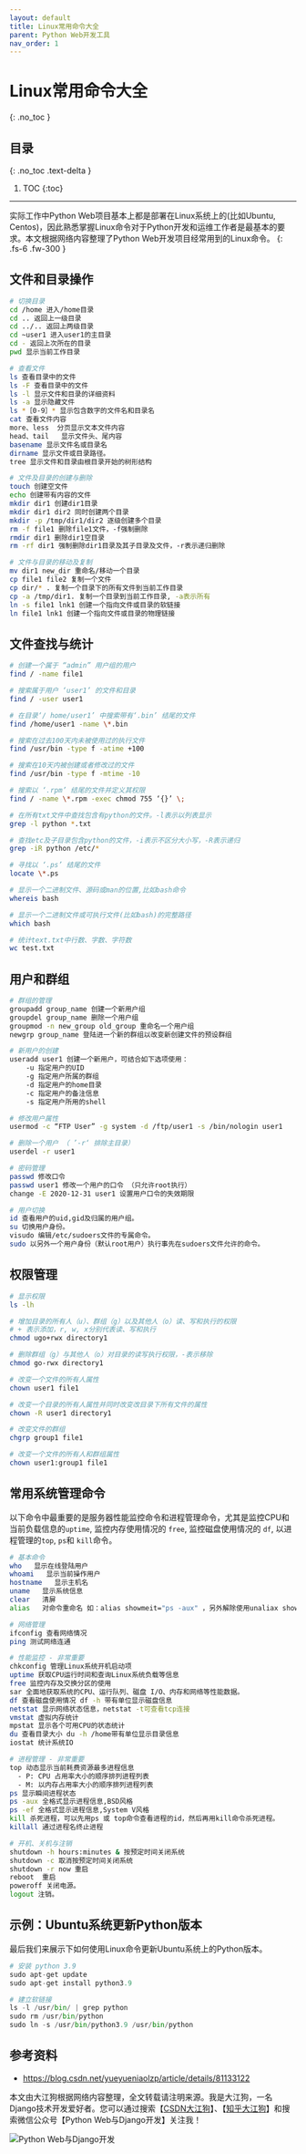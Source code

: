 ```yaml
---
layout: default
title: Linux常用命令大全
parent: Python Web开发工具
nav_order: 1
---
```


# Linux常用命令大全
{: .no_toc }

## 目录
{: .no_toc .text-delta }

1. TOC
{:toc}

---
实际工作中Python Web项目基本上都是部署在Linux系统上的(比如Ubuntu, Centos)，因此熟悉掌握Linux命令对于Python开发和运维工作者是最基本的要求。本文根据网络内容整理了Python Web开发项目经常用到的Linux命令。
{: .fs-6 .fw-300 }

## 文件和目录操作

```bash
# 切换目录
cd /home 进入/home目录
cd .. 返回上一级目录
cd ../.. 返回上两级目录
cd ~user1 进入user1的主目录
cd - 返回上次所在的目录
pwd 显示当前工作目录

# 查看文件
ls 查看目录中的文件
ls -F 查看目录中的文件
ls -l 显示文件和目录的详细资料
ls -a 显示隐藏文件
ls *［0-9］* 显示包含数字的文件名和目录名
cat 查看文件内容
more、less  分页显示文本文件内容
head、tail   显示文件头、尾内容
basename 显示文件名或目录名
dirname 显示文件或目录路径。
tree 显示文件和目录由根目录开始的树形结构

# 文件及目录的创建与删除
touch 创建空文件
echo 创建带有内容的文件
mkdir dir1 创建dir1目录
mkdir dir1 dir2 同时创建两个目录
mkdir -p /tmp/dir1/dir2 逐级创建多个目录
rm -f file1 删除file1文件，-f强制删除
rmdir dir1 删除dir1空目录
rm -rf dir1 强制删除dir1目录及其子目录及文件，-r表示递归删除

# 文件与目录的移动及复制
mv dir1 new_dir 重命名/移动一个目录
cp file1 file2 复制一个文件
cp dir/* . 复制一个目录下的所有文件到当前工作目录
cp -a /tmp/dir1. 复制一个目录到当前工作目录, -a表示所有
ln -s file1 lnk1 创建一个指向文件或目录的软链接
ln file1 lnk1 创建一个指向文件或目录的物理链接
```

## 文件查找与统计

```bash
# 创建一个属于 “admin” 用户组的用户
find / -name file1 

# 搜索属于用户 ‘user1’ 的文件和目录
find / -user user1 

# 在目录‘/ home/user1’ 中搜索带有‘.bin’ 结尾的文件
find /home/user1 -name \*.bin 

# 搜索在过去100天内未被使用过的执行文件
find /usr/bin -type f -atime +100 

# 搜索在10天内被创建或者修改过的文件
find /usr/bin -type f -mtime -10 

# 搜索以 ‘.rpm’ 结尾的文件并定义其权限
find / -name \*.rpm -exec chmod 755 ‘{}’ \; 

# 在所有txt文件中查找包含有python的文件。-l表示以列表显示
grep -l python *.txt  

# 查找etc及子目录包含python的文件，-i表示不区分大小写，-R表示递归
grep -iR python /etc/* 

# 寻找以 ‘.ps’ 结尾的文件 
locate \*.ps 

# 显示一个二进制文件、源码或man的位置,比如bash命令
whereis bash 

# 显示一个二进制文件或可执行文件(比如bash)的完整路径
which bash 

# 统计text.txt中行数、字数、字符数
wc test.txt 
```

## 用户和群组

```bash
# 群组的管理
groupadd group_name 创建一个新用户组
groupdel group_name 删除一个用户组
groupmod -n new_group old_group 重命名一个用户组
newgrp group_name 登陆进一个新的群组以改变新创建文件的预设群组

# 新用户的创建
useradd user1 创建一个新用户，可结合如下选项使用：
    -u 指定用户的UID
    -g 指定用户所属的群组
    -d 指定用户的home目录
    -c 指定用户的备注信息
    -s 指定用户所用的shell

# 修改用户属性
usermod -c “FTP User” -g system -d /ftp/user1 -s /bin/nologin user1 

# 删除一个用户 （ ’-r‘ 排除主目录）
userdel -r user1 

# 密码管理
passwd 修改口令
passwd user1 修改一个用户的口令 （只允许root执行）
change -E 2020-12-31 user1 设置用户口令的失效期限

# 用户切换
id 查看用户的uid,gid及归属的用户组。
su 切换用户身份。
visudo 编辑/etc/sudoers文件的专属命令。
sudo 以另外一个用户身份（默认root用户）执行事先在sudoers文件允许的命令。
```

## 权限管理

```bash
# 显示权限
ls -lh 

# 增加目录的所有人（u）、群组（g）以及其他人（o）读、写和执行的权限
# + 表示添加，r, w, x分别代表读、写和执行
chmod ugo+rwx directory1 

# 删除群组（g）与其他人（o）对目录的读写执行权限，-表示移除
chmod go-rwx directory1 

# 改变一个文件的所有人属性
chown user1 file1

# 改变一个目录的所有人属性并同时改变改目录下所有文件的属性
chown -R user1 directory1 

# 改变文件的群组
chgrp group1 file1 

# 改变一个文件的所有人和群组属性
chown user1:group1 file1 
```

## 常用系统管理命令
以下命令中最重要的是服务器性能监控命令和进程管理命令，尤其是监控CPU和当前负载信息的`uptime`, 监控内存使用情况的 `free`, 监控磁盘使用情况的 `df`, 以进程管理的`top`, `ps`和 `kill`命令。
```bash
# 基本命令
who   显示在线登陆用户
whoami   显示当前操作用户
hostname   显示主机名
uname   显示系统信息
clear   清屏
alias   对命令重命名 如：alias showmeit="ps -aux" ，另外解除使用unaliax showmeit

# 网络管理
ifconfig 查看网络情况
ping 测试网络连通

# 性能监控 - 非常重要
chkconfig 管理Linux系统开机启动项
uptime 获取CPU运行时间和查询Linux系统负载等信息
free 监控内存及交换分区的使用
sar 全面地获取系统的CPU、运行队列、磁盘 I/O、内存和网络等性能数据。
df 查看磁盘使用情况 df -h 带有单位显示磁盘信息
netstat 显示网络状态信息，netstat -t可查看tcp连接
vmstat 虚拟内存统计
mpstat 显示各个可用CPU的状态统计
du 查看目录大小 du -h /home带有单位显示目录信息
iostat 统计系统IO

# 进程管理 - 非常重要
top 动态显示当前耗费资源最多进程信息
  - P: CPU 占用率大小的顺序排列进程列表  
  - M: 以内存占用率大小的顺序排列进程列表  
ps 显示瞬间进程状态 
ps -aux 全格式显示进程信息,BSD风格
ps -ef 全格式显示进程信息,System V风格
kill 杀死进程，可以先用ps 或 top命令查看进程的id，然后再用kill命令杀死进程。
killall 通过进程名终止进程

# 开机、关机与注销
shutdown -h hours:minutes & 按预定时间关闭系统 
shutdown -c 取消按预定时间关闭系统 
shutdown -r now 重启
reboot	重启
poweroff 关闭电源。
logout 注销。
```

## 示例：Ubuntu系统更新Python版本
最后我们来展示下如何使用Linux命令更新Ubuntu系统上的Python版本。
```python
# 安装 python 3.9
sudo apt-get update
sudo apt-get install python3.9

# 建立软链接
ls -l /usr/bin/ | grep python
sudo rm /usr/bin/python
sudo ln -s /usr/bin/python3.9 /usr/bin/python
```

## 参考资料

- https://blog.csdn.net/yueyueniaolzp/article/details/81133122

本文由大江狗根据网络内容整理，全文转载请注明来源。我是大江狗，一名Django技术开发爱好者。您可以通过搜索【<a href="https://blog.csdn.net/weixin_42134789">CSDN大江狗</a>】、【<a href="https://www.zhihu.com/people/shi-yun-bo-53">知乎大江狗</a>】和搜索微信公众号【Python Web与Django开发】关注我！

![Python Web与Django开发](../../assets/images/django.png)
